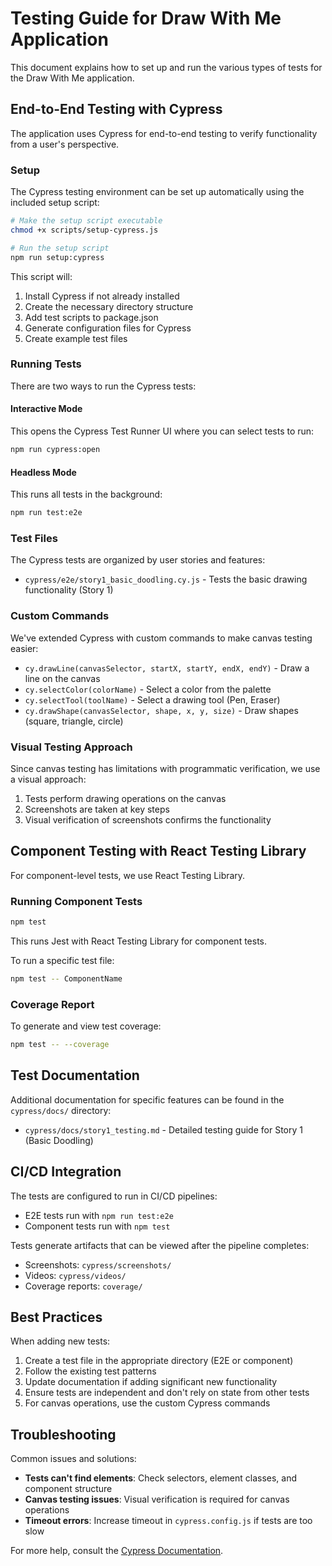 # Testing Guide for Draw With Me Application

This document explains how to set up and run the various types of tests for the Draw With Me application.

## End-to-End Testing with Cypress

The application uses Cypress for end-to-end testing to verify functionality from a user's perspective.

### Setup

The Cypress testing environment can be set up automatically using the included setup script:

```bash
# Make the setup script executable
chmod +x scripts/setup-cypress.js

# Run the setup script
npm run setup:cypress
```

This script will:

1. Install Cypress if not already installed
2. Create the necessary directory structure
3. Add test scripts to package.json
4. Generate configuration files for Cypress
5. Create example test files

### Running Tests

There are two ways to run the Cypress tests:

#### Interactive Mode

This opens the Cypress Test Runner UI where you can select tests to run:

```bash
npm run cypress:open
```

#### Headless Mode

This runs all tests in the background:

```bash
npm run test:e2e
```

### Test Files

The Cypress tests are organized by user stories and features:

- `cypress/e2e/story1_basic_doodling.cy.js` - Tests the basic drawing functionality (Story 1)

### Custom Commands

We've extended Cypress with custom commands to make canvas testing easier:

- `cy.drawLine(canvasSelector, startX, startY, endX, endY)` - Draw a line on the canvas
- `cy.selectColor(colorName)` - Select a color from the palette
- `cy.selectTool(toolName)` - Select a drawing tool (Pen, Eraser)
- `cy.drawShape(canvasSelector, shape, x, y, size)` - Draw shapes (square, triangle, circle)

### Visual Testing Approach

Since canvas testing has limitations with programmatic verification, we use a visual approach:

1. Tests perform drawing operations on the canvas
2. Screenshots are taken at key steps
3. Visual verification of screenshots confirms the functionality

## Component Testing with React Testing Library

For component-level tests, we use React Testing Library.

### Running Component Tests

```bash
npm test
```

This runs Jest with React Testing Library for component tests.

To run a specific test file:

```bash
npm test -- ComponentName
```

### Coverage Report

To generate and view test coverage:

```bash
npm test -- --coverage
```

## Test Documentation

Additional documentation for specific features can be found in the `cypress/docs/` directory:

- `cypress/docs/story1_testing.md` - Detailed testing guide for Story 1 (Basic Doodling)

## CI/CD Integration

The tests are configured to run in CI/CD pipelines:

- E2E tests run with `npm run test:e2e`
- Component tests run with `npm test`

Tests generate artifacts that can be viewed after the pipeline completes:

- Screenshots: `cypress/screenshots/`
- Videos: `cypress/videos/`
- Coverage reports: `coverage/`

## Best Practices

When adding new tests:

1. Create a test file in the appropriate directory (E2E or component)
2. Follow the existing test patterns
3. Update documentation if adding significant new functionality
4. Ensure tests are independent and don't rely on state from other tests
5. For canvas operations, use the custom Cypress commands

## Troubleshooting

Common issues and solutions:

- **Tests can't find elements**: Check selectors, element classes, and component structure
- **Canvas testing issues**: Visual verification is required for canvas operations
- **Timeout errors**: Increase timeout in `cypress.config.js` if tests are too slow

For more help, consult the [Cypress Documentation](https://docs.cypress.io/). 
